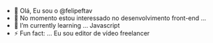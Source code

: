 - 👋 Olá, Eu sou o @felipeftav
- 👀 No momento estou interessado no desenvolvimento front-end ...
- 🌱 I’m currently learning ... Javascript
- ⚡ Fun fact: ... Eu sou editor de vídeo freelancer
<!--- - 📫 How to reach me ... --->
<!--- - 💞️ I’m looking to collaborate on ... --->


<!---
felipeftav/felipeftav is a ✨ special ✨ repository because its `README.md` (this file) appears on your GitHub profile.
You can click the Preview link to take a look at your changes.
--->
